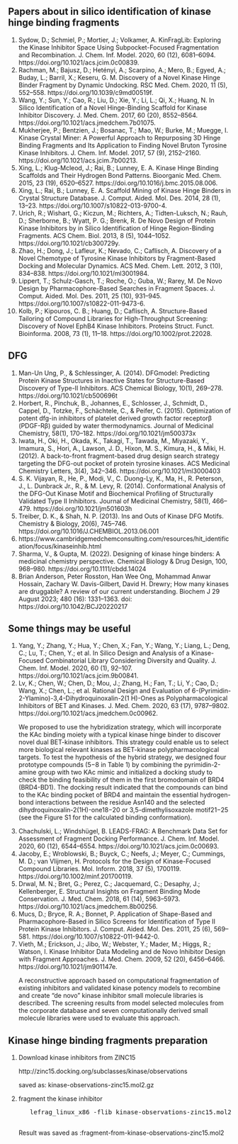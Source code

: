 <h2>Papers about in silico identification of kinase hinge binding fragments</h2>
<ol>
   <li>Sydow, D.; Schmiel, P.; Mortier, J.; Volkamer, A. KinFragLib: Exploring the Kinase Inhibitor Space Using Subpocket-Focused Fragmentation and Recombination. J. Chem. Inf. Model. 2020, 60 (12), 6081–6094. https://doi.org/10.1021/acs.jcim.0c00839.</li>
   <li>Rachman, M.; Bajusz, D.; Hetényi, A.; Scarpino, A.; Mero, B.; Egyed, A.; Buday, L.; Barril, X.; Keseru, G. M. Discovery of a Novel Kinase Hinge Binder Fragment by Dynamic Undocking. RSC Med. Chem. 2020, 11 (5), 552–558. https://doi.org/10.1039/c9md00519f.</li>
   <li>Wang, Y.; Sun, Y.; Cao, R.; Liu, D.; Xie, Y.; Li, L.; Qi, X.; Huang, N. In Silico Identification of a Novel Hinge-Binding Scaffold for Kinase Inhibitor Discovery. J. Med. Chem. 2017, 60 (20), 8552–8564. https://doi.org/10.1021/acs.jmedchem.7b01075.</li>
   <li>Mukherjee, P.; Bentzien, J.; Bosanac, T.; Mao, W.; Burke, M.; Muegge, I. Kinase Crystal Miner: A Powerful Approach to Repurposing 3D Hinge Binding Fragments and Its Application to Finding Novel Bruton Tyrosine Kinase Inhibitors. J. Chem. Inf. Model. 2017, 57 (9), 2152–2160. https://doi.org/10.1021/acs.jcim.7b00213.</li>
   <li>Xing, L.; Klug-Mcleod, J.; Rai, B.; Lunney, E. A. Kinase Hinge Binding Scaffolds and Their Hydrogen Bond Patterns. Bioorganic Med. Chem. 2015, 23 (19), 6520–6527. https://doi.org/10.1016/j.bmc.2015.08.006.</li>
   <li>Xing, L.; Rai, B.; Lunney, E. A. Scaffold Mining of Kinase Hinge Binders in Crystal Structure Database. J. Comput. Aided. Mol. Des. 2014, 28 (1), 13–23. https://doi.org/10.1007/s10822-013-9700-4.</li>
   <li>Urich, R.; Wishart, G.; Kiczun, M.; Richters, A.; Tidten-Luksch, N.; Rauh, D.; Sherborne, B.; Wyatt, P. G.; Brenk, R. De Novo Design of Protein Kinase Inhibitors by in Silico Identification of Hinge Region-Binding Fragments. ACS Chem. Biol. 2013, 8 (5), 1044–1052. https://doi.org/10.1021/cb300729y.</li>
   <li>Zhao, H.; Dong, J.; Lafleur, K.; Nevado, C.; Caflisch, A. Discovery of a Novel Chemotype of Tyrosine Kinase Inhibitors by Fragment-Based Docking and Molecular Dynamics. ACS Med. Chem. Lett. 2012, 3 (10), 834–838. https://doi.org/10.1021/ml3001984.</li>
   <li>Lippert, T.; Schulz-Gasch, T.; Roche, O.; Guba, W.; Rarey, M. De Novo Design by Pharmacophore-Based Searches in Fragment Spaces. J. Comput. Aided. Mol. Des. 2011, 25 (10), 931–945. https://doi.org/10.1007/s10822-011-9473-6.</li>
   <li>Kolb, P.; Kipouros, C. B.; Huang, D.; Caflisch, A. Structure-Based Tailoring of Compound Libraries for High-Throughput Screening: Discovery of Novel EphB4 Kinase Inhibitors. Proteins Struct. Funct. Bioinforma. 2008, 73 (1), 11–18. https://doi.org/10.1002/prot.22028.</p>
   
</ol>
<h2>DFG</h2>
<ol>
   <li>Man-Un Ung, P., & Schlessinger, A. (2014). DFGmodel: Predicting Protein Kinase Structures in Inactive States for Structure-Based Discovery of Type-II Inhibitors. ACS Chemical Biology, 10(1), 269–278. https://doi.org/10.1021/cb500696t</li>
   <li>Horbert, R., Pinchuk, B., Johannes, E., Schlosser, J., Schmidt, D., Cappel, D., Totzke, F., Schächtele, C., & Peifer, C. (2015). Optimization of potent dfg-in inhibitors of platelet derived growth factor receptorβ (PDGF-Rβ) guided by water thermodynamics. Journal of Medicinal Chemistry, 58(1), 170–182. https://doi.org/10.1021/jm500373x</li>
   <li>Iwata, H., Oki, H., Okada, K., Takagi, T., Tawada, M., Miyazaki, Y., Imamura, S., Hori, A., Lawson, J. D., Hixon, M. S., Kimura, H., & Miki, H. (2012). A back-to-front fragment-based drug design search strategy targeting the DFG-out pocket of protein tyrosine kinases. ACS Medicinal Chemistry Letters, 3(4), 342–346. https://doi.org/10.1021/ml3000403</li>
   <li>S. K. Vijayan, R., He, P., Modi, V., C. Duong-Ly, K., Ma, H., R. Peterson, J., L. Dunbrack Jr., R., & M. Levy, R. (2014). Conformational Analysis of the DFG-Out Kinase Motif and Biochemical Profiling of Structurally Validated Type II Inhibitors. Journal of Medicinal Chemistry, 58(1), 466–479. https://doi.org/10.1021/jm501603h</li>
   <li>Treiber, D. K., & Shah, N. P. (2013). Ins and Outs of Kinase DFG Motifs. Chemistry & Biology, 20(6), 745–746. https://doi.org/10.1016/J.CHEMBIOL.2013.06.001</li>
   <li>https://www.cambridgemedchemconsulting.com/resources/hit_identification/focus/kinaseinhib.html</li>
   <li>Sharma, V., & Gupta, M. (2022). Designing of kinase hinge binders: A medicinal chemistry perspective. Chemical Biology & Drug Design, 100, 968–980. https://doi.org/10.1111/cbdd.14024</li>
   <li>Brian Anderson, Peter Rosston, Han Wee Ong, Mohammad Anwar Hossain, Zachary W. Davis-Gilbert, David H. Drewry; How many kinases are druggable? A review of our current understanding. Biochem J 29 August 2023; 480 (16): 1331–1363. doi: https://doi.org/10.1042/BCJ20220217</li>
</ol>

<h2>Some things may be useful</h2>

<ol>
   <li>Yang, Y.; Zhang, Y.; Hua, Y.; Chen, X.; Fan, Y.; Wang, Y.; Liang, L.; Deng, C.; Lu, T.; Chen, Y.; et al. In Silico Design and Analysis of a Kinase-Focused Combinatorial Library Considering Diversity and Quality. J. Chem. Inf. Model. 2020, 60 (1), 92–107. https://doi.org/10.1021/acs.jcim.9b00841.</li>
  <li>Lv, K.; Chen, W.; Chen, D.; Mou, J.; Zhang, H.; Fan, T.; Li, Y.; Cao, D.; Wang, X.; Chen, L.; et al. Rational Design and Evaluation of 6-(Pyrimidin-2-Ylamino)-3,4-Dihydroquinoxalin-2(1 H)-Ones as Polypharmacological Inhibitors of BET and Kinases. J. Med. Chem. 2020, 63 (17), 9787–9802. https://doi.org/10.1021/acs.jmedchem.0c00962.</li>
   <p>We proposed to use the hybridization strategy, which will incorporate the KAc binding moiety with a typical kinase hinge binder to discover novel dual BET-kinase inhibitors. This strategy could enable us to select more biological relevant kinases as BET-kinase polypharmacological targets. To test the hypothesis of the hybrid strategy, we designed four prototype compounds (5−8 in Table 1) by combining the pyrimidin-2-amine group with two KAc mimic and initialized a docking study to check the binding feasibility of them in the first bromodomain of BRD4
(BRD4-BD1). The docking result indicated that the compounds can bind to the KAc binding pocket of BRD4 and maintain the essential hydrogen-bond interactions between the residue Asn140 and the selected dihydroquinoxalin-2(1H)-one18−20 or 3,5-dimethylisoxazole motif21−25 (see the Figure
S1 for the calculated binding conformation).</p>
   <li>Chachulski, L.; Windshügel, B. LEADS-FRAG: A Benchmark Data Set for Assessment of Fragment Docking Performance. J. Chem. Inf. Model. 2020, 60 (12), 6544–6554. https://doi.org/10.1021/acs.jcim.0c00693.</li>
   <li> Jacoby, E.; Wroblowski, B.; Buyck, C.; Neefs, J.; Meyer, C.; Cummings, M. D.; van Vlijmen, H. Protocols for the Design of Kinase-Focused Compound Libraries. Mol. Inform. 2018, 37 (5), 1700119. https://doi.org/10.1002/minf.201700119.</li>
   <li>Drwal, M. N.; Bret, G.; Perez, C.; Jacquemard, C.; Desaphy, J.; Kellenberger, E. Structural Insights on Fragment Binding Mode Conservation. J. Med. Chem. 2018, 61 (14), 5963–5973. https://doi.org/10.1021/acs.jmedchem.8b00256.</li>
   <li>Mucs, D.; Bryce, R. A.; Bonnet, P. Application of Shape-Based and Pharmacophore-Based in Silico Screens for Identification of Type II Protein Kinase Inhibitors. J. Comput. Aided. Mol. Des. 2011, 25 (6), 569–581. https://doi.org/10.1007/s10822-011-9442-0.</li>
   <li>Vieth, M.; Erickson, J.; Jibo, W.; Webster, Y.; Mader, M.; Higgs, R.; Watson, I. Kinase Inhibitor Data Modeling and de Novo Inhibitor Design with Fragment Approaches. J. Med. Chem. 2009, 52 (20), 6456–6466. https://doi.org/10.1021/jm901147e.</li>
   <p>A reconstructive approach based on computational fragmentation of existing inhibitors and validated kinase potency models to recombine and create “de novo” kinase inhibitor small molecule libraries is described. The screening results from model selected molecules from the corporate database and seven computationally derived small molecule libraries were used to evaluate this approach. </p>
</ol>

<h2>Kinase hinge binding fragments preparation</h2>
<ol>
   <li>Download kinase inhibitors from ZINC15</li>
   <p>http://zinc15.docking.org/subclasses/kinase/observations</p>
   <p>saved as: kinase-observations-zinc15.mol2.gz</p>
   <li>fragment the kinase inhibitor</li>
   <pre lang="python">
   lefrag_linux_x86 -flib kinase-observations-zinc15.mol2
   </pre>
   <p>Result was saved as :fragment-from-kinase-observations-zinc15.mol2</pre>
</ol>
